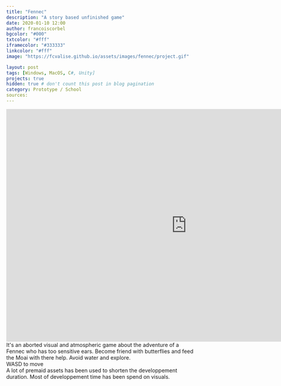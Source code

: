 ```yaml
---
title: "Fennec"
description: "A story based unfinished game"
date: 2020-01-10 12:00
author: francoiscorbel
bgcolor: "#000"
txtcolor: "#fff"
iframecolor: "#333333"
linkcolor: "#fff"
image: "https://fcvalise.github.io/assets/images/fennec/project.gif"

layout: post
tags: [Windows, MacOS, C#, Unity]
projects: true
hidden: true # don't count this post in blog pagination
category: Prototype / School
sources: 
---
```

<div class="general-margin full-width">
    <div style="">
        <iframe class="unity" style="width:960px;" src="https://itch.io/embed-upload/2377284?color=ffffff" width="960" height="620" 
        scrolling="no" frameborder="0"></iframe>
    </div>
</div>

<div class="text general-margin">
It's an aborted visual and atmospheric game about the adventure of a Fennec who has too sensitive ears.
Become friend with butterflies and feed the Moai with there help. Avoid water and explore.
</div>
<div class="text general-margin">
WASD to move
</div>
<div class="text general-margin">
A lot of premaid assets has been used to shorten the developpement duration. Most of developpement time has been spend on visuals.
</div>
